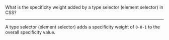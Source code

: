 What is the specificity weight added by a type selector (element selector) in CSS?

---

A type selector (element selector) adds a specificity weight of `0-0-1` to the overall specificity value.
